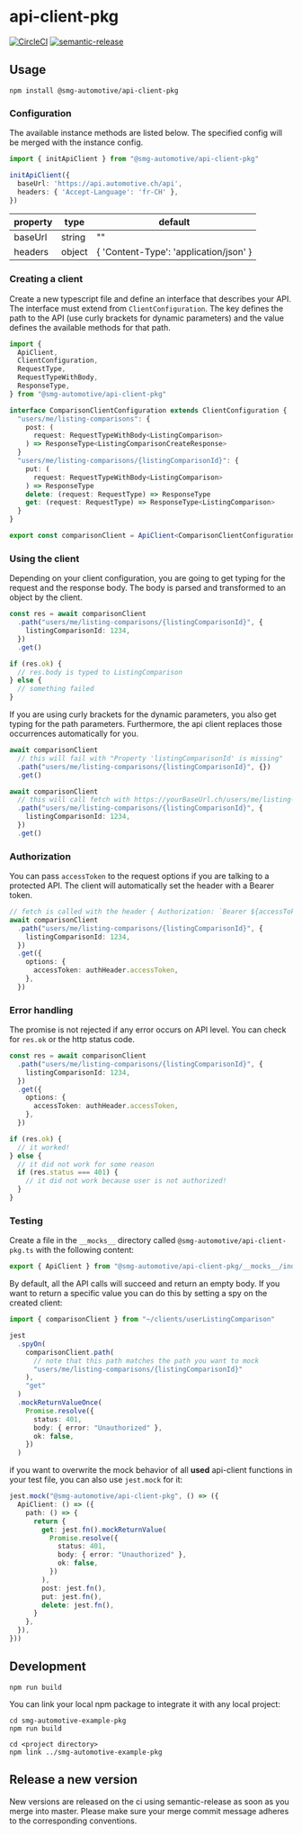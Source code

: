 # api-client-pkg

[![CircleCI](https://circleci.com/gh/smg-automotive/api-client-pkg/tree/main.svg?style=svg&circle-token=c183f151fea3c74453cf8dd962d31e115906a300)](https://circleci.com/gh/smg-automotive/example-pkg/tree/main)
[![semantic-release](https://img.shields.io/badge/%20%20%F0%9F%93%A6%F0%9F%9A%80-semantic--release-e10079.svg)](https://github.com/semantic-release/semantic-release)

## Usage

```
npm install @smg-automotive/api-client-pkg
```

### Configuration

The available instance methods are listed below. The specified config will be merged with the instance config.

````typescript
import { initApiClient } from "@smg-automotive/api-client-pkg"

initApiClient({
  baseUrl: 'https://api.automotive.ch/api',
  headers: { 'Accept-Language': 'fr-CH' },
})
````

| property | type   | default                                   |
|----------|--------|-------------------------------------------|
| baseUrl  | string | ""                                        |
| headers  | object | {  'Content-Type':  'application/json' }  |

### Creating a client

Create a new typescript file and define an interface that describes your API. The interface must extend
from `ClientConfiguration`. The key defines the path to the API (use curly brackets for dynamic parameters) and the
value defines the available methods for that path.

```typescript
import {
  ApiClient,
  ClientConfiguration,
  RequestType,
  RequestTypeWithBody,
  ResponseType,
} from "@smg-automotive/api-client-pkg"

interface ComparisonClientConfiguration extends ClientConfiguration {
  "users/me/listing-comparisons": {
    post: (
      request: RequestTypeWithBody<ListingComparison>
    ) => ResponseType<ListingComparisonCreateResponse>
  }
  "users/me/listing-comparisons/{listingComparisonId}": {
    put: (
      request: RequestTypeWithBody<ListingComparison>
    ) => ResponseType
    delete: (request: RequestType) => ResponseType
    get: (request: RequestType) => ResponseType<ListingComparison>
  }
}

export const comparisonClient = ApiClient<ComparisonClientConfiguration>()
```

### Using the client

Depending on your client configuration, you are going to get typing for the request and the response body. The body is
parsed and transformed to an object by the client.

```typescript
const res = await comparisonClient
  .path("users/me/listing-comparisons/{listingComparisonId}", {
    listingComparisonId: 1234,
  })
  .get()

if (res.ok) {
  // res.body is typed to ListingComparison
} else {
  // something failed
}
```

If you are using curly brackets for the dynamic parameters, you also get typing for the path parameters. Furthermore,
the api client replaces those occurrences automatically for you.

```typescript
await comparisonClient
  // this will fail with "Property 'listingComparisonId' is missing"
  .path("users/me/listing-comparisons/{listingComparisonId}", {})
  .get()

await comparisonClient
  // this will call fetch with https://yourBaseUrl.ch/users/me/listing-comparisons/1234
  .path("users/me/listing-comparisons/{listingComparisonId}", {
    listingComparisonId: 1234,
  })
  .get()
```

### Authorization

You can pass `accessToken` to the request options if you are talking to a protected API. The client will automatically
set the header with a Bearer token.

````typescript
// fetch is called with the header { Authorization: `Bearer ${accessToken}` }
await comparisonClient
  .path("users/me/listing-comparisons/{listingComparisonId}", {
    listingComparisonId: 1234,
  })
  .get({
    options: {
      accessToken: authHeader.accessToken,
    },
  })
````

### Error handling

The promise is not rejected if any error occurs on API level. You can check for `res.ok` or the http status code.

````typescript
const res = await comparisonClient
  .path("users/me/listing-comparisons/{listingComparisonId}", {
    listingComparisonId: 1234,
  })
  .get({
    options: {
      accessToken: authHeader.accessToken,
    },
  })

if (res.ok) {
  // it worked!
} else {
  // it did not work for some reason
  if (res.status === 401) {
    // it did not work because user is not authorized!
  }
}
````

### Testing

Create a file in the `__mocks__` directory called `@smg-automotive/api-client-pkg.ts` with the following content:

````typescript
export { ApiClient } from "@smg-automotive/api-client-pkg/__mocks__/index"
````

By default, all the API calls will succeed and return an empty body. If you want to return a specific value you can do
this by setting a spy on the created client:

````typescript
import { comparisonClient } from "~/clients/userListingComparison"

jest
  .spyOn(
    comparisonClient.path(
      // note that this path matches the path you want to mock
      "users/me/listing-comparisons/{listingComparisonId}"
    ),
    "get"
  )
  .mockReturnValueOnce(
    Promise.resolve({
      status: 401,
      body: { error: "Unauthorized" },
      ok: false,
    })
  )
````

if you want to overwrite the mock behavior of all **used** api-client functions in your test file, you can also
use `jest.mock` for it:

````typescript
jest.mock("@smg-automotive/api-client-pkg", () => ({
  ApiClient: () => ({
    path: () => {
      return {
        get: jest.fn().mockReturnValue(
          Promise.resolve({
            status: 401,
            body: { error: "Unauthorized" },
            ok: false,
          })
        ),
        post: jest.fn(),
        put: jest.fn(),
        delete: jest.fn(),
      }
    },
  }),
}))
````

## Development

```
npm run build
```

You can link your local npm package to integrate it with any local project:

```
cd smg-automotive-example-pkg
npm run build

cd <project directory>
npm link ../smg-automotive-example-pkg
```

## Release a new version

New versions are released on the ci using semantic-release as soon as you merge into master. Please make sure your merge
commit message adheres to the corresponding conventions.
